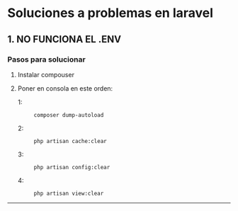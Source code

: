 # Soluciones a problemas en laravel

## 1. NO FUNCIONA EL .ENV

### Pasos para solucionar

1. Instalar compouser
  
2. Poner en consola en este orden:

    1:

            composer dump-autoload

    2:

            php artisan cache:clear

    3:

            php artisan config:clear

    4:

            php artisan view:clear

---
